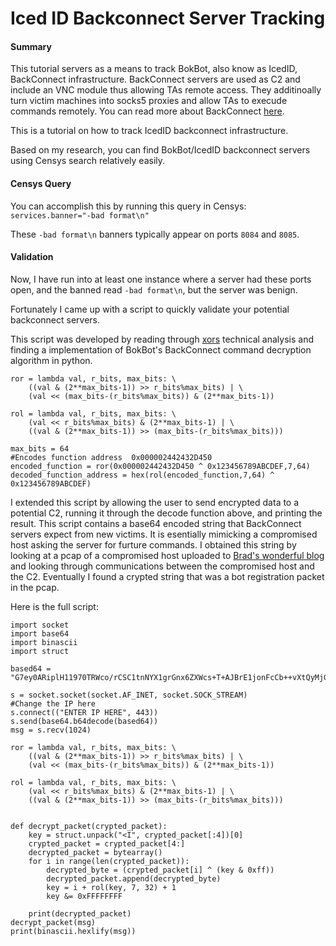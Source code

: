 # Iced ID Backconnect Server Tracking


#### Summary

This tutorial servers as a means to track BokBot, also know as IcedID, BackConnect infrastructure. BackConnect servers are used as C2 and include an VNC module thus allowing TAs remote access. They additinoally turn victim machines into socks5 proxies and allow TAs to execude commands remotely. You can read more about BackConnect [here](https://www.team-cymru.com/post/inside-the-icedid-backconnect-protocol).

This is a tutorial on how to track IcedID backconnect infrastructure. 

Based on my research, you can find BokBot/IcedID backconnect servers using Censys search relatively easily. 

#### Censys Query

You can accomplish this by running this query in Censys: 
```services.banner="-bad format\n"```

These ```-bad format\n``` banners typically appear on ports ```8084``` and ```8085```. 

#### Validation

Now, I have run into at least one instance where a server had these ports open, and the banned read ```-bad format\n```, but the server was benign. 

Fortunately I came up with a script to quickly validate your potential backconnect servers. 

This script was developed by reading through [xors](https://nikpx.github.io/) technical analysis and finding a implementation of BokBot's BackConnect command decryption algorithm in python.

```
ror = lambda val, r_bits, max_bits: \
    ((val & (2**max_bits-1)) >> r_bits%max_bits) | \
    (val << (max_bits-(r_bits%max_bits)) & (2**max_bits-1))

rol = lambda val, r_bits, max_bits: \
    (val << r_bits%max_bits) & (2**max_bits-1) | \
    ((val & (2**max_bits-1)) >> (max_bits-(r_bits%max_bits)))

max_bits = 64
#Encodes function address  0x000002442432D450
encoded_function = ror(0x000002442432D450 ^ 0x123456789ABCDEF,7,64)
decoded_function_address = hex(rol(encoded_function,7,64) ^ 0x123456789ABCDEF)

```

I extended this script by allowing the user to send encrypted data to a potential C2, running it through the decode function above, and printing the result. This script contains a base64 encoded string that BackConnect servers expect from new victims. It is esentially mimicking a compromised host asking the server for furture commands. I obtained this string by looking at a pcap of a compromised host uploaded to [Brad's wonderful blog](malware-traffic-analysis.net) and looking through communications between the compromised host and the C2. Eventually I found a crypted string that was a bot registration packet in the pcap.

Here is the full script: 

```
import socket
import base64
import binascii
import struct

based64 = "G7ey0ARiplH11970TRWco/rCSC1tnNYX1grGnx6ZXWcs+T+AJBrE1jonFcCb++vXtQyMjGvhGpsa4LRjxiNmUnc7DIXXAjfifmxZBd8/Lxv6UdHQryZf4F/XC1XdVprAiVKXO+i2eybCsJ1JJIRzXz6VFRXzaqMkoxtQmSKa3wTOltx/LPq/awb04o1oyLijgtlZWTiu52jnX5TdZt8jSBLbIMNxPgSvSzkm0qwM/OjGHZ2dfPIrrCuk2CGqI2eNVh9kB7WDSPOPfWoW8VBALAti4uHAN3DxcOgdZu9nq9GbY6hM+ceMN9PBrlo1lYVwT6YmJgV7tDW0"

s = socket.socket(socket.AF_INET, socket.SOCK_STREAM)
#Change the IP here 
s.connect(("ENTER IP HERE", 443))
s.send(base64.b64decode(based64))
msg = s.recv(1024)

ror = lambda val, r_bits, max_bits: \
    ((val & (2**max_bits-1)) >> r_bits%max_bits) | \
    (val << (max_bits-(r_bits%max_bits)) & (2**max_bits-1))

rol = lambda val, r_bits, max_bits: \
    (val << r_bits%max_bits) & (2**max_bits-1) | \
    ((val & (2**max_bits-1)) >> (max_bits-(r_bits%max_bits)))


def decrypt_packet(crypted_packet):
    key = struct.unpack("<I", crypted_packet[:4])[0]
    crypted_packet = crypted_packet[4:]
    decrypted_packet = bytearray()
    for i in range(len(crypted_packet)):
        decrypted_byte = (crypted_packet[i] ^ (key & 0xff))
        decrypted_packet.append(decrypted_byte)
        key = i + rol(key, 7, 32) + 1
        key &= 0xFFFFFFFF

    print(decrypted_packet)
decrypt_packet(msg)
print(binascii.hexlify(msg))
```

